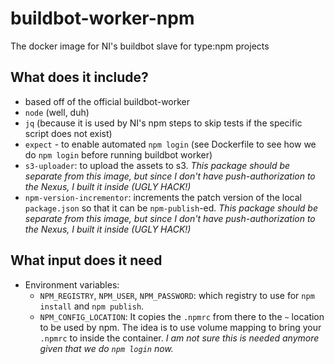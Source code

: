 # buildbot-worker-npm
The docker image for NI's buildbot slave for type:npm projects

## What does it include?
* based off of the official buildbot-worker
* `node` (well, duh)
* `jq` (because it is used by NI's npm steps to skip tests if the specific script does not exist)
* `expect` - to enable automated `npm login` (see Dockerfile to see how we do `npm login` before running buildbot worker)
* `s3-uploader`: to upload the assets to s3. *This package should be separate from this image, but since 
  I don't have push-authorization to the Nexus, I built it inside (UGLY HACK!)*
* `npm-version-incrementor`: increments the patch version of the local `package.json` so that it can be
  `npm-publish`-ed. *This package should be separate from this image, but since 
  I don't have push-authorization to the Nexus, I built it inside (UGLY HACK!)*

## What input does it need
* Environment variables:
  * `NPM_REGISTRY`, `NPM_USER`, `NPM_PASSWORD`: which registry to use for `npm install` and `npm publish`.
  * `NPM_CONFIG_LOCATION`: It copies the `.npmrc` from there to the `~` location to be used by npm. The idea is to use 
    volume mapping to bring your `.npmrc` to inside the container. *I am not sure this is needed anymore given
    that we do `npm login` now.*
